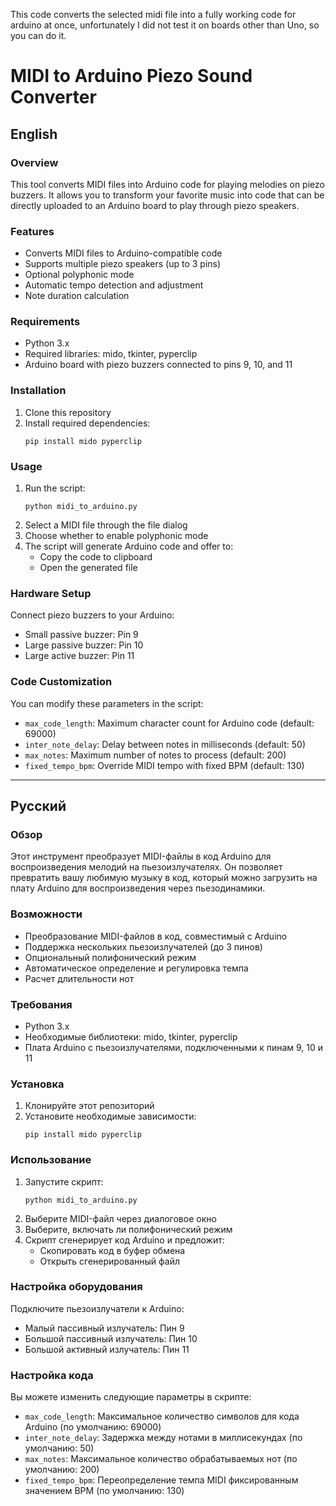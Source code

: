 This code converts the selected midi file into a fully working code for arduino at once, unfortunately I did not test it on boards other than Uno, so you can do it.
# MIDI to Arduino Piezo Sound Converter

## English

### Overview
This tool converts MIDI files into Arduino code for playing melodies on piezo buzzers. It allows you to transform your favorite music into code that can be directly uploaded to an Arduino board to play through piezo speakers.

### Features
- Converts MIDI files to Arduino-compatible code
- Supports multiple piezo speakers (up to 3 pins)
- Optional polyphonic mode
- Automatic tempo detection and adjustment
- Note duration calculation

### Requirements
- Python 3.x
- Required libraries: mido, tkinter, pyperclip
- Arduino board with piezo buzzers connected to pins 9, 10, and 11

### Installation
1. Clone this repository
2. Install required dependencies:
   ```
   pip install mido pyperclip
   ```

### Usage
1. Run the script:
   ```
   python midi_to_arduino.py
   ```
2. Select a MIDI file through the file dialog
3. Choose whether to enable polyphonic mode
4. The script will generate Arduino code and offer to:
   - Copy the code to clipboard
   - Open the generated file

### Hardware Setup
Connect piezo buzzers to your Arduino:
- Small passive buzzer: Pin 9
- Large passive buzzer: Pin 10
- Large active buzzer: Pin 11

### Code Customization
You can modify these parameters in the script:
- `max_code_length`: Maximum character count for Arduino code (default: 69000)
- `inter_note_delay`: Delay between notes in milliseconds (default: 50)
- `max_notes`: Maximum number of notes to process (default: 200)
- `fixed_tempo_bpm`: Override MIDI tempo with fixed BPM (default: 130)

---

## Русский

### Обзор
Этот инструмент преобразует MIDI-файлы в код Arduino для воспроизведения мелодий на пьезоизлучателях. Он позволяет превратить вашу любимую музыку в код, который можно загрузить на плату Arduino для воспроизведения через пьезодинамики.

### Возможности
- Преобразование MIDI-файлов в код, совместимый с Arduino
- Поддержка нескольких пьезоизлучателей (до 3 пинов)
- Опциональный полифонический режим
- Автоматическое определение и регулировка темпа
- Расчет длительности нот

### Требования
- Python 3.x
- Необходимые библиотеки: mido, tkinter, pyperclip
- Плата Arduino с пьезоизлучателями, подключенными к пинам 9, 10 и 11

### Установка
1. Клонируйте этот репозиторий
2. Установите необходимые зависимости:
   ```
   pip install mido pyperclip
   ```

### Использование
1. Запустите скрипт:
   ```
   python midi_to_arduino.py
   ```
2. Выберите MIDI-файл через диалоговое окно
3. Выберите, включать ли полифонический режим
4. Скрипт сгенерирует код Arduino и предложит:
   - Скопировать код в буфер обмена
   - Открыть сгенерированный файл

### Настройка оборудования
Подключите пьезоизлучатели к Arduino:
- Малый пассивный излучатель: Пин 9
- Большой пассивный излучатель: Пин 10
- Большой активный излучатель: Пин 11

### Настройка кода
Вы можете изменить следующие параметры в скрипте:
- `max_code_length`: Максимальное количество символов для кода Arduino (по умолчанию: 69000)
- `inter_note_delay`: Задержка между нотами в миллисекундах (по умолчанию: 50)
- `max_notes`: Максимальное количество обрабатываемых нот (по умолчанию: 200)
- `fixed_tempo_bpm`: Переопределение темпа MIDI фиксированным значением BPM (по умолчанию: 130)
